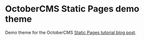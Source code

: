 OctoberCMS Static Pages demo theme
==========================

Demo theme for the OctoberCMS [Static Pages tutorial blog post](http://octobercms.com/blog/post/getting-started-static-pages).
